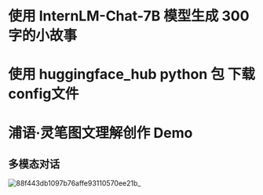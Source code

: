 # 使用 InternLM-Chat-7B 模型生成 300 字的小故事

# 使用 huggingface_hub python 包 下载config文件




# 浦语·灵笔图文理解创作 Demo

## 多模态对话

![88f443db1097b76affe93110570ee21b_](https://github.com/Juanting-Xu/InternLM_notes/assets/36044048/f2640628-0751-48be-9363-2a0430526e9b)




